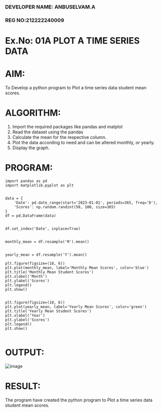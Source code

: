 
### DEVELOPER NAME: ANBUSELVAM.A
### REG NO:212222240009
# Ex.No: 01A PLOT A TIME SERIES DATA

# AIM:
To Develop a python program to Plot a time series data student mean scores.
# ALGORITHM:
1. Import the required packages like pandas and matplot
2. Read the dataset using the pandas
3. Calculate the mean for the respective column.
4. Plot the data according to need and can be altered monthly, or yearly.
5. Display the graph.
# PROGRAM:
```
import pandas as pd
import matplotlib.pyplot as plt


data = {
    'Date': pd.date_range(start='2023-01-01', periods=365, freq='D'),
    'Scores': np.random.randint(50, 100, size=365)
}
df = pd.DataFrame(data)


df.set_index('Date', inplace=True)


monthly_mean = df.resample('M').mean()


yearly_mean = df.resample('Y').mean()

plt.figure(figsize=(10, 6))
plt.plot(monthly_mean, label='Monthly Mean Scores', color='blue')
plt.title('Monthly Mean Student Scores')
plt.xlabel('Month')
plt.ylabel('Scores')
plt.legend()
plt.show()


plt.figure(figsize=(10, 6))
plt.plot(yearly_mean, label='Yearly Mean Scores', color='green')
plt.title('Yearly Mean Student Scores')
plt.xlabel('Year')
plt.ylabel('Scores')
plt.legend()
plt.show()


```










# OUTPUT:
![image](https://github.com/user-attachments/assets/85b2002a-ff0c-46f9-80b9-aec46c2177e1)












# RESULT:
The program have created the python program to Plot a time series data student mean scores.
